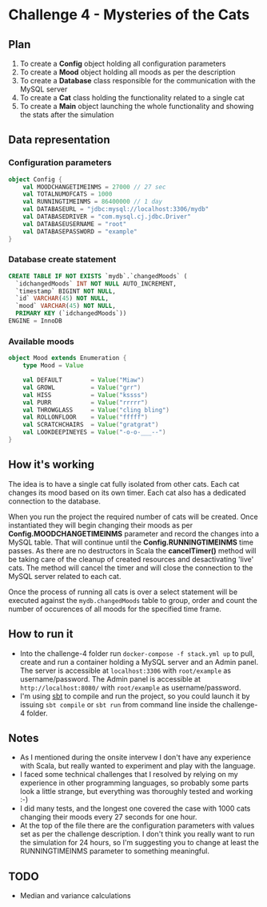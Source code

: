 # Challenge 4 - Mysteries of the Cats

## Plan
1. To create a **Config** object holding all configuration parameters
2. To create a **Mood** object holding all moods as per the description
3. To create a **Database** class responsible for the communication with the MySQL server
4. To create a **Cat** class holding the functionality related to a single cat
5. To create a **Main** object launching the whole functionality and showing the stats after the simulation

## Data representation

### Configuration parameters
```scala
object Config {
    val MOODCHANGETIMEINMS = 27000 // 27 sec
    val TOTALNUMOFCATS = 1000
    val RUNNINGTIMEINMS = 86400000 // 1 day
    val DATABASEURL = "jdbc:mysql://localhost:3306/mydb"
    val DATABASEDRIVER = "com.mysql.cj.jdbc.Driver"
    val DATABASEUSERNAME = "root"
    val DATABASEPASSWORD = "example"
}
```

### Database create statement
```sql
CREATE TABLE IF NOT EXISTS `mydb`.`changedMoods` (
  `idchangedMoods` INT NOT NULL AUTO_INCREMENT,
  `timestamp` BIGINT NOT NULL,
  `id` VARCHAR(45) NOT NULL,
  `mood` VARCHAR(45) NOT NULL,
  PRIMARY KEY (`idchangedMoods`))
ENGINE = InnoDB
``` 

### Available moods
```scala
object Mood extends Enumeration {
    type Mood = Value

    val DEFAULT        = Value("Miaw")
    val GROWL          = Value("grr")
    val HISS           = Value("kssss")
    val PURR           = Value("rrrrr")
    val THROWGLASS     = Value("cling bling")
    val ROLLONFLOOR    = Value("fffff")
    val SCRATCHCHAIRS  = Value("gratgrat")
    val LOOKDEEPINEYES = Value("-o-o-___--")
}
```

## How it's working
The idea is to have a single cat fully isolated from other cats. Each cat changes its mood based on its own timer. Each cat also has a dedicated connection to the database.

When you run the project the required number of cats will be created. Once instantiated they will begin changing their moods as per **Config.MOODCHANGETIMEINMS** parameter and record the changes into a MySQL table. That will continue until the **Config.RUNNINGTIMEINMS** time passes. As there are no destructors in Scala the **cancelTimer()** method will be taking care of the cleanup of created resources and desactivating 'live' cats. The method will cancel the timer and will close the connection to the MySQL server related to each cat.

Once the process of running all cats is over a select statement will be executed against the `mydb.changedMoods` table to group, order and count the number of occurences of all moods for the specified time frame.

## How to run it
+ Into the challenge-4 folder run `docker-compose -f stack.yml up` to pull, create and run a container holding a MySQL server and an Admin panel. The server is accessible at `localhost:3306` with `root/example` as username/password. The Admin panel is accessible at `http://localhost:8080/` with `root/example` as username/password.
+ I'm using [sbt](https://www.scala-sbt.org/1.x/docs/Installing-sbt-on-Linux.html) to compile and run the project, so you could launch it by issuing `sbt compile` or `sbt run` from command line inside the challenge-4 folder.

## Notes
+ As I mentioned during the onsite intervew I don't have any experience with Scala, but really wanted to experiment and play with the language.
+ I faced some technical challenges that I resolved by relying on my experience in other programming languages, so probably some parts look a little strange, but everything was thoroughly tested and working :-)
+ I did many tests, and the longest one covered the case with 1000 cats changing their moods every 27 seconds for one hour.
+ At the top of the file there are the configuration parameters with values set as per the challenge description. I don't think you really want to run the simulation for 24 hours, so I'm suggesting you to change at least the RUNNINGTIMEINMS parameter to something meaningful. 

## TODO
+ Median and variance calculations
